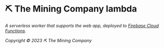 # ⛏ The Mining Company lambda

*A serverless worker that supports the web app, deployed to [Firebase Cloud Functions](https://firebase.google.com/docs/functions).*

*Copyright © 2023 ⛏ The Mining Company*
